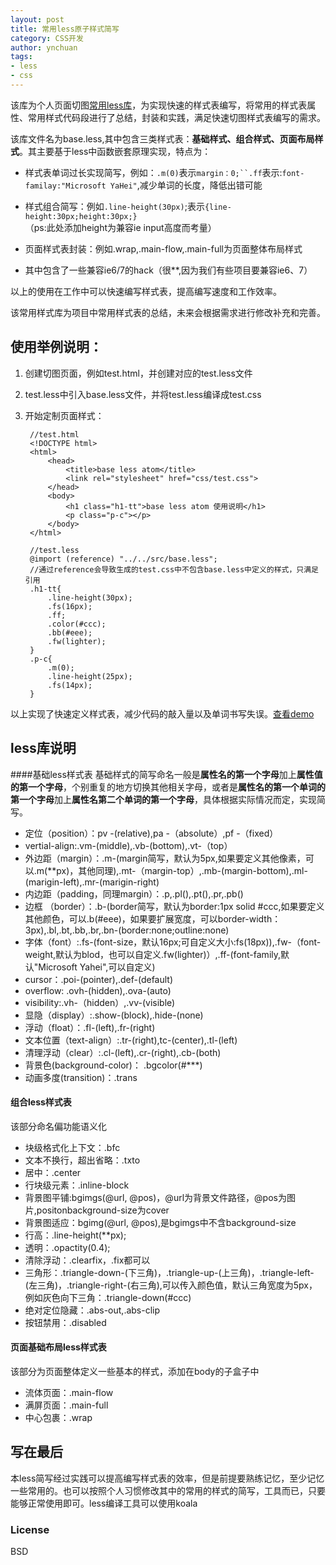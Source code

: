```yaml
---
layout: post
title: 常用less原子样式简写
category: CSS开发
author: ynchuan
tags: 
- less 
- css
---
```


该库为个人页面切图[常用less库](https://github.com/ynchuan/base-less-atom)，为实现快速的样式表编写，将常用的样式表属性、常用样式代码段进行了总结，封装和实践，满足快速切图样式表编写的需求。

该库文件名为base.less,其中包含三类样式表：**基础样式、组合样式、页面布局样式**。其主要基于less中函数嵌套原理实现，特点为：

- 样式表单词过长实现简写，例如：`.m(0)`表示`margin：0;``.ff`表示:`font-familay:"Microsoft YaHei"`,减少单词的长度，降低出错可能

- 样式组合简写：例如`.line-height(30px)`;表示`{line-height:30px;height:30px;}`（ps:此处添加height为兼容ie input高度而考量）

- 页面样式表封装：例如.wrap,.main-flow,.main-full为页面整体布局样式

- 其中包含了一些兼容ie6/7的hack（很**,因为我们有些项目要兼容ie6、7）

以上的使用在工作中可以快速编写样式表，提高编写速度和工作效率。 

该常用样式库为项目中常用样式表的总结，未来会根据需求进行修改补充和完善。

## 使用举例说明：
1. 创建切图页面，例如test.html，并创建对应的test.less文件
2. test.less中引入base.less文件，并将test.less编译成test.css
3. 开始定制页面样式：
        
        //test.html
        <!DOCTYPE html>
        <html>
            <head>
                <title>base less atom</title>
                <link rel="stylesheet" href="css/test.css">
            </head>
            <body>
                <h1 class="h1-tt">base less atom 使用说明</h1>
                <p class="p-c"></p> 
            </body>
        </html>

        //test.less
        @import (reference) "../../src/base.less";
        //通过reference会导致生成的test.css中不包含base.less中定义的样式，只满足引用
        .h1-tt{
            .line-height(30px);
            .fs(16px);
            .ff;
            .color(#ccc);
            .bb(#eee);
            .fw(lighter);
        }
        .p-c{
            .m(0);
            .line-height(25px);
            .fs(14px);
        } 

以上实现了快速定义样式表，减少代码的敲入量以及单词书写失误。[查看demo](https://github.com/ynchuan/base-less-atom/tree/master/test/less/test.less)

## less库说明

####基础less样式表
基础样式的简写命名一般是**属性名的第一个字母**加上**属性值的第一个字母**，个别重复的地方切换其他相关字母，或者是**属性名的第一个单词的第一个字母**加上**属性名第二个单词的第一个字母**，具体根据实际情况而定，实现简写。

- 定位（position）：pv -(relative),pa -（absolute）,pf -（fixed）
- vertial-align:.vm-(middle),.vb-(bottom),.vt-（top）
- 外边距（margin）：.m-(margin简写，默认为5px,如果要定义其他像素，可以.m(**px)，其他同理),.mt-（margin-top）,.mb-(margin-bottom),.ml-(marigin-left),.mr-(marigin-right)
- 内边距（padding，同理margin）：.p,.pl(),.pt(),.pr,.pb()
- 边框 （border）：.b-(border简写，默认为border:1px solid #ccc,如果要定义其他颜色，可以.b(#eee)，如果要扩展宽度，可以border-width：3px),.bl,.bt,.bb,.br,.bn-(border:none;outline:none)
- 字体（font）:.fs-(font-size，默认16px;可自定义大小:fs(18px)),.fw-（font-weight,默认为blod，也可以自定义.fw(lighter)）,.ff-(font-family,默认"Microsoft Yahei",可以自定义)
- cursor：.poi-(pointer),.def-(default)
- overflow: .ovh-(hidden),.ova-(auto)
- visibility:.vh-（hidden）,.vv-(visible)
- 显隐（display）:.show-(block),.hide-(none)
- 浮动（float）：.fl-(left),.fr-(right)
- 文本位置（text-align）:.tr-(right),tc-(center),.tl-(left)
- 清理浮动（clear）:.cl-(left),.cr-(right),.cb-(both)
- 背景色(background-color)： .bgcolor(#***)
- 动画多度(transition)：.trans
#### 组合less样式表
该部分命名偏功能语义化

- 块级格式化上下文：.bfc
- 文本不换行，超出省略：.txto
- 居中：.center
- 行块级元素：.inline-block 
- 背景图平铺:bgimgs(@url, @pos)，@url为背景文件路径，@pos为图片,positonbackground-size为cover
- 背景图适应：bgimg(@url, @pos),是bgimgs中不含background-size
- 行高：.line-height(**px);
- 透明：.opactity(0.4);
- 清除浮动：.clearfix，.fix都可以
- 三角形：.triangle-down-(下三角)，.triangle-up-(上三角)，.triangle-left-(左三角)，.triangle-right-(右三角),可以传入颜色值，默认三角宽度为5px，例如灰色向下三角：.triangle-down(#ccc)
- 绝对定位隐藏：.abs-out,.abs-clip
- 按钮禁用：.disabled
#### 页面基础布局less样式表
该部分为页面整体定义一些基本的样式，添加在body的子盒子中

- 流体页面：.main-flow
- 满屏页面：.main-full
- 中心包裹：.wrap

## 写在最后
本less简写经过实践可以提高编写样式表的效率，但是前提要熟练记忆，至少记忆一些常用的。也可以按照个人习惯修改其中的常用的样式的简写，工具而已，只要能够正常使用即可。less编译工具可以使用koala

### License
BSD





